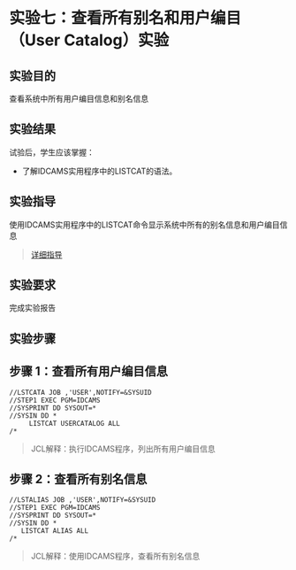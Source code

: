 # 实验七：查看所有别名和用户编目（User Catalog）实验

## 实验目的

查看系统中所有用户编目信息和别名信息

## 实验结果

试验后，学生应该掌握：

- 了解IDCAMS实用程序中的LISTCAT的语法。

## 实验指导

使用IDCAMS实用程序中的LISTCAT命令显示系统中所有的别名信息和用户编目信息

>[详细指导](http://www.doc88.com/p-9925261346401.html)

## 实验要求

完成实验报告

## 实验步骤

## 步骤 1：查看所有用户编目信息

```
//LSTCATA JOB ,'USER',NOTIFY=&SYSUID                                      
//STEP1 EXEC PGM=IDCAMS                                                 
//SYSPRINT DD SYSOUT=*                                                  
//SYSIN DD *                                                            
     LISTCAT USERCATALOG ALL                                      
/*
```
>JCL解释：执行IDCAMS程序，列出所有用户编目信息

## 步骤 2：查看所有别名信息

```
//LSTALIAS JOB ,'USER',NOTIFY=&SYSUID
//STEP1 EXEC PGM=IDCAMS                                                 
//SYSPRINT DD SYSOUT=*                                                  
//SYSIN DD *                                                            
   LISTCAT ALIAS ALL  
/*  
```
>JCL解释：使用IDCAMS程序，查看所有别名信息







 

